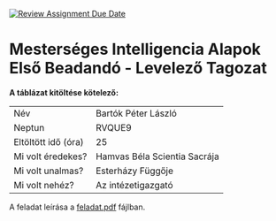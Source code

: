 [![Review Assignment Due Date](https://classroom.github.com/assets/deadline-readme-button-22041afd0340ce965d47ae6ef1cefeee28c7c493a6346c4f15d667ab976d596c.svg)](https://classroom.github.com/a/E8X_3MFQ)
# Mesterséges Intelligencia Alapok Első Beadandó - Levelező Tagozat

**A táblázat kitöltése kötelező:**

|                     |                              |
| ------------------- | ---------------------------- |
| Név                 | Bartók Péter László               |
| Neptun              | RVQUE9                       |
| Eltöltött idő (óra) | 25                       |
| Mi volt éredekes?   | Hamvas Béla Scientia Sacrája |
| Mi volt unalmas?    | Esterházy Függője            |
| Mi volt nehéz?      | Az intézetigazgató           |

A feladat leírása a [feladat.pdf](./fealdat.pdf) fájlban.
